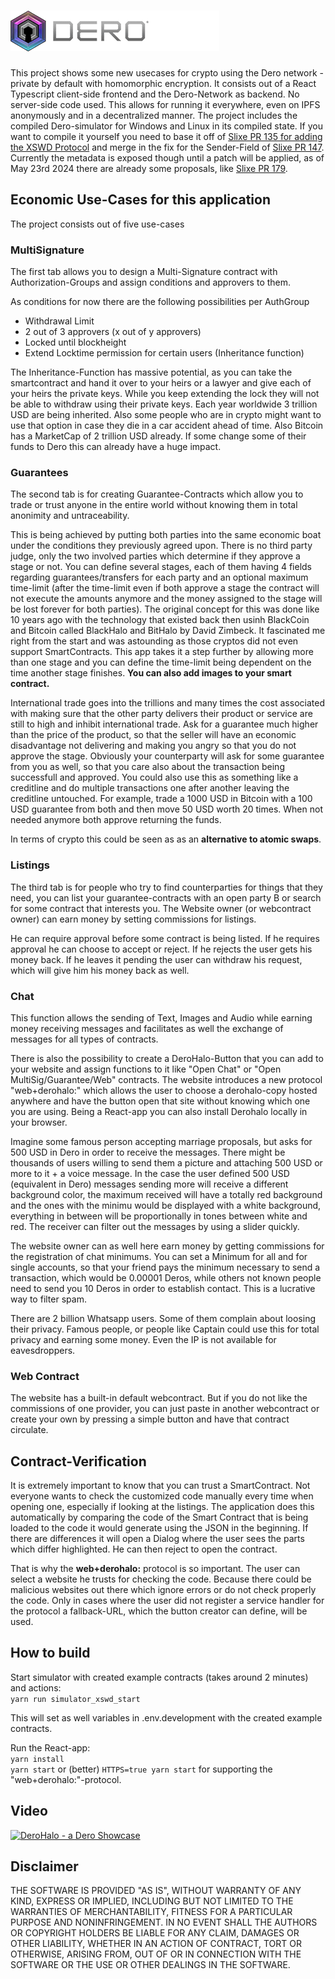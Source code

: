 # ![Derohalo Logo](public/derohaloLogo.png)

This project shows some new usecases for crypto using the Dero network - private by default with homomorphic encryption. It consists out of a
React Typescript client-side frontend and the Dero-Network as backend. No server-side code used. This allows for running it everywhere, even on
IPFS anonymously and in a decentralized manner. The project includes the compiled Dero-simulator for Windows and Linux in its compiled state.
If you want to compile it yourself you need to base it off of [Slixe PR 135 for adding the XSWD Protocol](https://github.com/deroproject/derohe/pull/135) and merge in the fix for the Sender-Field
of [Slixe PR 147](https://github.com/deroproject/derohe/pull/147). Currently the metadata is exposed though until a patch will be applied, as of May 23rd 2024 there are already some proposals,
like [Slixe PR 179](https://github.com/deroproject/derohe/pull/179).

## Economic Use-Cases for this application

The project consists out of five use-cases

### MultiSignature

The first tab allows you to design a Multi-Signature contract with Authorization-Groups and assign conditions and approvers to them.

As conditions for now there are the following possibilities per AuthGroup

-   Withdrawal Limit
-   2 out of 3 approvers (x out of y approvers)
-   Locked until blockheight
-   Extend Locktime permission for certain users (Inheritance function)

The Inheritance-Function has massive potential, as you can take the smartcontract and hand it over to your heirs or a lawyer and give each of your heirs the private keys.
While you keep extending the lock they will not be able to withdraw using their private keys. Each year worldwide 3 trillion USD are being inherited. Also some people who are in crypto might
want to use that option in case they die in a car accident ahead of time. Also Bitcoin has a MarketCap of 2 trillion USD already. If some change some of their funds to Dero this can already have a huge impact.

### Guarantees

The second tab is for creating Guarantee-Contracts which allow you to trade or trust anyone in the entire world without knowing them in total anonimity and untraceability.

This is being achieved by putting both parties into the same economic boat under the conditions they previously agreed upon. There is no third party judge, only the two involved parties which determine if they approve a stage or not. You can define several stages, each of them having 4 fields regarding guarantees/transfers for each party and an optional maximum time-limit (after the time-limit even if both approve a stage the contract will not execute the amounts anymore and the money assigned to the stage will be lost forever for both parties).
The original concept for this was done like 10 years ago with the technology that existed back then usinh BlackCoin and Bitcoin called BlackHalo and BitHalo by David Zimbeck.
It fascinated me right from the start and was astounding as those cryptos did not even support SmartContracts. This app takes it a step further by allowing more than one stage and you can define the time-limit being dependent on the time another stage finishes. **You can also add images to your smart contract.**

International trade goes into the trillions and many times the cost associated with making sure that the other party delivers their product or service are still to high and inhibit international trade.
Ask for a guarantee much higher than the price of the product, so that the seller will have an economic disadvantage not delivering and making you angry so that you do not approve the stage.
Obviously your counterparty will ask for some guarantee from you as well, so that you care also about the transaction being successfull and approved.
You could also use this as something like a creditline and do multiple transactions one after another leaving the creditline untouched. For example, trade a 1000 USD in Bitcoin with a 100 USD guarantee from both and then move 50 USD worth 20 times. When not needed anymore both approve returning the funds.

In terms of crypto this could be seen as as an **alternative to atomic swaps**.

### Listings

The third tab is for people who try to find counterparties for things that they need, you can list your guarantee-contracts with an open party B or search for some contract that interests you.
The Website owner (or webcontract owner) can earn money by setting commissions for listings.

He can require approval before some contract is being listed. If he requires approval he can choose to accept or reject. If he rejects the user gets his money back. If he leaves it pending the user can withdraw his request, which will give him his money back as well.

### Chat

This function allows the sending of Text, Images and Audio while earning money receiving messages and facilitates as well the exchange of messages for all types of contracts.

There is also the possibility to create a DeroHalo-Button that you can add to your website and assign functions to it like "Open Chat" or "Open MultiSig/Guarantee/Web" contracts.
The website introduces a new protocol "web+derohalo:" which allows the user to choose a derohalo-copy hosted anywhere and have the button open that site without knowing which one you are using.
Being a React-app you can also install Derohalo locally in your browser.

Imagine some famous person accepting marriage proposals, but asks for 500 USD in Dero in order to receive the messages. There might be thousands of users willing to send them a picture and attaching
500 USD or more to it + a voice message. In the case the user defined 500 USD (equivalent in Dero) messages sending more will receive a different background color, the maximum received will have a totally red background and the ones with the minimu would be displayed with a white background, everything in between will be proportionally in tones between white and red. The receiver can filter out the messages by using a slider quickly.

The website owner can as well here earn money by getting commissions for the registration of chat minimums. You can set a Minimum for all and for single accounts, so that your friend pays the minimum necessary to send a transaction, which would be 0.00001 Deros, while others not known people need to send you 10 Deros in order to establish contact. This is a lucrative way to filter spam.

There are 2 billion Whatsapp users. Some of them complain about loosing their privacy. Famous people, or people like Captain could use this for total privacy and earning some money. Even the IP is not available for eavesdroppers.

### Web Contract

The website has a built-in default webcontract. But if you do not like the commissions of one provider, you can just paste in another webcontract or create your own by pressing a simple button and have that contract circulate.

## Contract-Verification

It is extremely important to know that you can trust a SmartContract. Not everyone wants to check the customized code manually every time when opening one, especially if looking at the
listings. The application does this automatically by comparing the code of the Smart Contract that is being loaded to the code it would generate using the JSON in the beginning. If there are differences
it will open a Dialog where the user sees the parts which differ highlighted. He can then reject to open the contract.

That is why the **web+derohalo:** protocol is so important. The user can select a website he trusts for checking the code. Because there could be malicious websites out there which ignore errors
or do not check properly the code. Only in cases where the user did not register a service handler for the protocol a fallback-URL, which the button creator can define, will be used.

## How to build

Start simulator with created example contracts (takes around 2 minutes) and actions:<br>
`yarn run simulator_xswd_start`

This will set as well variables in .env.development with the created example contracts.

Run the React-app:<br>
`yarn install`<br>
`yarn start`
or (better)
`HTTPS=true yarn start` for supporting the "web+derohalo:"-protocol.<br>

## Video

[![DeroHalo - a Dero Showcase](https://i9.ytimg.com/vi_webp/2hN2QOdOkso/mq2.webp?sqp=CLTJzbIG-oaymwEmCMACELQB8quKqQMa8AEB-AH-CYAC0AWKAgwIABABGBEgcigUMA8=&rs=AOn4CLA5uai9vs7IxTfFaF3wkhvTHro5mw)](https://www.youtube.com/watch?v=2hN2QOdOkso)

## Disclaimer

THE SOFTWARE IS PROVIDED "AS IS", WITHOUT WARRANTY OF ANY KIND, EXPRESS OR IMPLIED, INCLUDING BUT NOT LIMITED TO THE WARRANTIES OF MERCHANTABILITY, FITNESS FOR A PARTICULAR PURPOSE AND NONINFRINGEMENT. IN NO EVENT SHALL THE AUTHORS OR COPYRIGHT HOLDERS BE LIABLE FOR ANY CLAIM, DAMAGES OR OTHER LIABILITY, WHETHER IN AN ACTION OF CONTRACT, TORT OR OTHERWISE, ARISING FROM, OUT OF OR IN CONNECTION WITH THE SOFTWARE OR THE USE OR OTHER DEALINGS IN THE SOFTWARE.
